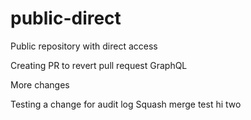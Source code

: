 # public-direct
Public repository with direct access

Creating PR to revert pull request GraphQL


More changes 

Testing a change for audit log
Squash merge test
hi
two
